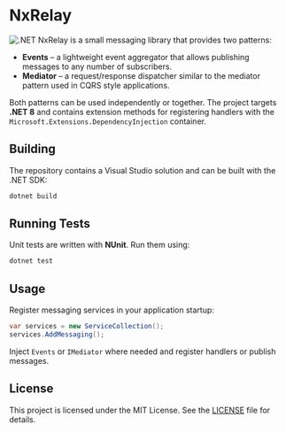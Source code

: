 # NxRelay
![.NET](https://img.shields.io/badge/.NET-8.0-blue)
NxRelay is a small messaging library that provides two patterns:

* **Events** – a lightweight event aggregator that allows publishing messages to any number of subscribers.
* **Mediator** – a request/response dispatcher similar to the mediator pattern used in CQRS style applications.

Both patterns can be used independently or together. The project targets **.NET 8** and contains extension methods for registering handlers with the `Microsoft.Extensions.DependencyInjection` container.

## Building

The repository contains a Visual Studio solution and can be built with the .NET SDK:

```bash
dotnet build
```

## Running Tests

Unit tests are written with **NUnit**. Run them using:

```bash
dotnet test
```

## Usage

Register messaging services in your application startup:

```csharp
var services = new ServiceCollection();
services.AddMessaging();
```

Inject `Events` or `IMediator` where needed and register handlers or publish messages.

## License

This project is licensed under the MIT License. See the [LICENSE](LICENSE) file for details.
